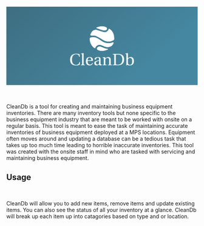 <p><img src='./assets/imgs/logo.png'/></p>
&nbsp;&nbsp;<p>CleanDb is a tool for creating and maintaining business equipment inventories. There are many inventory tools but none specific to the business equipment industry that are meant to be worked with onsite on a regular basis. This tool is meant to ease the task of maintaining accurate inventories of business equipment deployed at a MPS locations. Equipment often moves around and updating a database can be a tedious task that takes up too much time leading to horrible inaccurate inventories. This tool was created with the onsite staff in mind who are tasked with servicing and maintaining business equipment.</P>

<h2>Usage</h2>
&nbsp;&nbsp;&nbsp;&nbsp;<p>CleanDb will allow you to add new items, remove items and update existing items. You can also see the status of all your inventory at a glance. CleanDb will break up each item up into catagories based on type and or location.</p>


